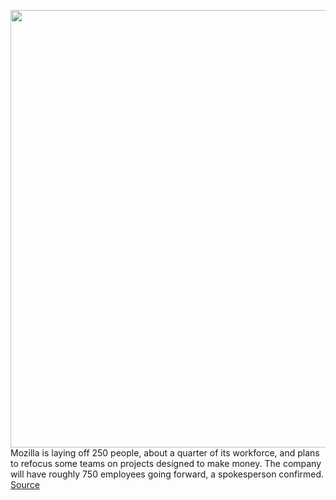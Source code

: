 <img src='https://cdn.vox-cdn.com/thumbor/zHi9Xmozcyhm7OzTVIFgDEQxDBY=/0x0:2040x1360/1200x800/filters:focal(857x517:1183x843)/cdn.vox-cdn.com/uploads/chorus_image/image/67187919/acastro_200207_3900_firefox_0001.0.0.jpg' width='700px' /><br/>
Mozilla is laying off 250 people, about a quarter of its workforce, and plans to refocus some teams on projects designed to make money. The company will have roughly 750 employees going forward, a spokesperson confirmed.
<a href='https://www.theverge.com/2020/8/11/21363424/mozilla-layoffs-quarter-staff-250-people-new-revenue-focus'> Source <a/>